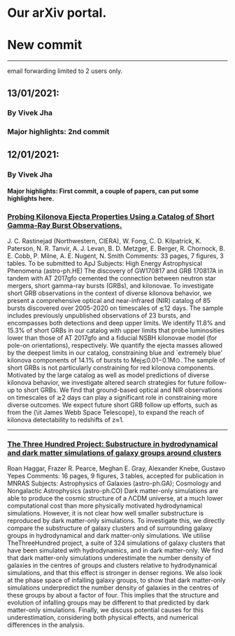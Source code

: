 # Our arXiv portal.


# New commit
---

email forwarding limited to 2 users only.

13/01/2021:
---

### By Vivek Jha

### Major highlights: 2nd commit

12/01/2021:
---

### By Vivek Jha

#### Major highlights: First commit, a couple of papers, can put some highlights here.


### [Probing Kilonova Ejecta Properties Using a Catalog of Short Gamma-Ray Burst Observations.](https://arxiv.org/pdf/2101.03175)
J. C. Rastinejad (Northwestern, CIERA), W. Fong, C. D. Kilpatrick, K. Paterson, N. R. Tanvir, A. J. Levan, B. D. Metzger, E. Berger, R. Chornock, B. E. Cobb, P. Milne, A. E. Nugent, N. Smith
Comments: 33 pages, 7 figures, 3 tables. To be submitted to ApJ
Subjects: High Energy Astrophysical Phenomena (astro-ph.HE)
The discovery of GW170817 and GRB 170817A in tandem with AT 2017gfo cemented the connection between neutron star mergers, short gamma-ray bursts (GRBs), and kilonovae. To investigate short GRB observations in the context of diverse kilonova behavior, we present a comprehensive optical and near-infrared (NIR) catalog of 85 bursts discovered over 2005-2020 on timescales of ≲12 days. The sample includes previously unpublished observations of 23 bursts, and encompasses both detections and deep upper limits. We identify 11.8% and 15.3% of short GRBs in our catalog with upper limits that probe luminosities lower than those of AT 2017gfo and a fiducial NSBH kilonovae model (for pole-on orientations), respectively. We quantify the ejecta masses allowed by the deepest limits in our catalog, constraining blue and `extremely blue' kilonova components of 14.1% of bursts to Mej≲0.01−0.1M⊙. The sample of short GRBs is not particularly constraining for red kilonova components. Motivated by the large catalog as well as model predictions of diverse kilonova behavior, we investigate altered search strategies for future follow-up to short GRBs. We find that ground-based optical and NIR observations on timescales of ≳2 days can play a significant role in constraining more diverse outcomes. We expect future short GRB follow up efforts, such as from the {\it James Webb Space Telescope}, to expand the reach of kilonova detectability to redshifts of z≈1.

---

### [The Three Hundred Project: Substructure in hydrodynamical and dark matter simulations of galaxy groups around clusters](https://arxiv.org/pdf/2101.03178)
Roan Haggar, Frazer R. Pearce, Meghan E. Gray, Alexander Knebe, Gustavo Yepes
Comments: 16 pages, 9 figures, 3 tables, accepted for publication in MNRAS
Subjects: Astrophysics of Galaxies (astro-ph.GA); Cosmology and Nongalactic Astrophysics (astro-ph.CO)
Dark matter-only simulations are able to produce the cosmic structure of a ΛCDM universe, at a much lower computational cost than more physically motivated hydrodynamical simulations. However, it is not clear how well smaller substructure is reproduced by dark matter-only simulations. To investigate this, we directly compare the substructure of galaxy clusters and of surrounding galaxy groups in hydrodynamical and dark matter-only simulations. We utilise TheThreeHundred project, a suite of 324 simulations of galaxy clusters that have been simulated with hydrodynamics, and in dark matter-only. We find that dark matter-only simulations underestimate the number density of galaxies in the centres of groups and clusters relative to hydrodynamical simulations, and that this effect is stronger in denser regions. We also look at the phase space of infalling galaxy groups, to show that dark matter-only simulations underpredict the number density of galaxies in the centres of these groups by about a factor of four. This implies that the structure and evolution of infalling groups may be different to that predicted by dark matter-only simulations. Finally, we discuss potential causes for this underestimation, considering both physical effects, and numerical differences in the analysis.

